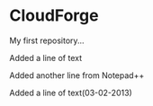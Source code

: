 CloudForge
==========

My first repository...

Added a line of text

Added another line from Notepad++

Added a line of text(03-02-2013)
